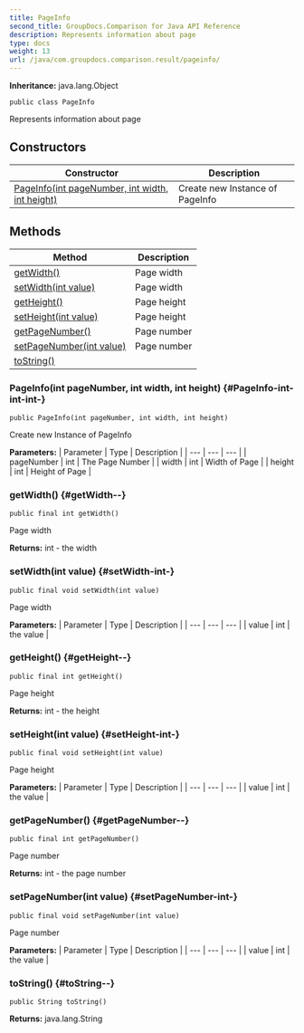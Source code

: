 ```yaml
---
title: PageInfo
second_title: GroupDocs.Comparison for Java API Reference
description: Represents information about page
type: docs
weight: 13
url: /java/com.groupdocs.comparison.result/pageinfo/
---
```

**Inheritance:**
java.lang.Object
```
public class PageInfo
```

Represents information about page
## Constructors

| Constructor | Description |
| --- | --- |
| [PageInfo(int pageNumber, int width, int height)](#PageInfo-int-int-int-) | Create new Instance of PageInfo |
## Methods

| Method | Description |
| --- | --- |
| [getWidth()](#getWidth--) | Page width |
| [setWidth(int value)](#setWidth-int-) | Page width |
| [getHeight()](#getHeight--) | Page height |
| [setHeight(int value)](#setHeight-int-) | Page height |
| [getPageNumber()](#getPageNumber--) | Page number |
| [setPageNumber(int value)](#setPageNumber-int-) | Page number |
| [toString()](#toString--) |  |
### PageInfo(int pageNumber, int width, int height) {#PageInfo-int-int-int-}
```
public PageInfo(int pageNumber, int width, int height)
```


Create new Instance of PageInfo

**Parameters:**
| Parameter | Type | Description |
| --- | --- | --- |
| pageNumber | int | The Page Number |
| width | int | Width of Page |
| height | int | Height of Page |

### getWidth() {#getWidth--}
```
public final int getWidth()
```


Page width

**Returns:**
int - the width
### setWidth(int value) {#setWidth-int-}
```
public final void setWidth(int value)
```


Page width

**Parameters:**
| Parameter | Type | Description |
| --- | --- | --- |
| value | int | the value |

### getHeight() {#getHeight--}
```
public final int getHeight()
```


Page height

**Returns:**
int - the height
### setHeight(int value) {#setHeight-int-}
```
public final void setHeight(int value)
```


Page height

**Parameters:**
| Parameter | Type | Description |
| --- | --- | --- |
| value | int | the value |

### getPageNumber() {#getPageNumber--}
```
public final int getPageNumber()
```


Page number

**Returns:**
int - the page number
### setPageNumber(int value) {#setPageNumber-int-}
```
public final void setPageNumber(int value)
```


Page number

**Parameters:**
| Parameter | Type | Description |
| --- | --- | --- |
| value | int | the value |

### toString() {#toString--}
```
public String toString()
```




**Returns:**
java.lang.String
